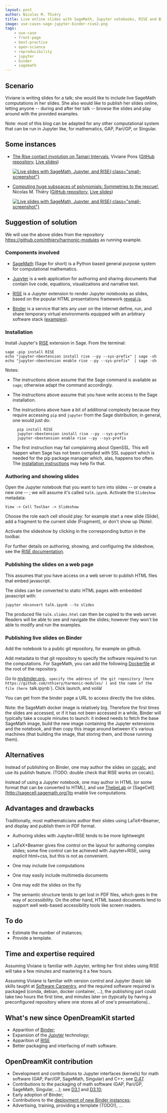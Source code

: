 ```yaml
---
layout: post
author: Nicolas M. Thiéry
title: Live online slides with SageMath, Jupyter notebooks, RISE and Binder
image: use-cases-sage-jupyter-binder-rise2.png
tags:
    - use-case
    - front-page
    - best-practice
    - open-science
    - reproducibility
    - jupyter
    - binder
    - sagemath
---
```


## Scenario

Viviane is writing slides for a talk; she would like to include live
SageMath computations in her slides. She also would like to publish
her slides online, letting anyone -- during and after her talk --
browse the slides and play around with the provided examples.

Note: most of this blog can be adapted for any other computational
system that can be run in Jupyter like, for mathematics, GAP, Pari/GP,
or Singular.

## Some instances

- [The Rise contact involution on Tamari Intervals](https://github.com/VivianePons/public-notebooks/blob/master/TamariIntervalPosets/2018_ICERM_Presentation.ipynb),
  Viviane Pons
  ([GitHub repository](https://github.com/VivianePons/public-notebooks/),
   [Live slides](https://mybinder.org/v2/gh/VivianePons/public-notebooks/master?filepath=TamariIntervalPosets/2018_ICERM_Presentation.ipynb))

  [ ![Live slides with SageMath, Jupyter, and RISE](/public/images/use-cases-sage-jupyter-binder-rise2.png){:class="small-screenshot"} ](/public/images/use-cases-sage-jupyter-binder-rise2.png)

- [Computing huge subspaces of polynomials: Symmetries to the rescue!](https://github.com/nthiery/harmonic-modules/blob/master/talk.ipynb),
  Nicolas M. Thiéry
  ([GitHub repository](https://github.com/nthiery/harmonic-modules),
   [Live slides](https://mybinder.org/v2/gh/nthiery/harmonic-modules/master?filepath=talk.ipynb))

  [ ![Live slides with SageMath, Jupyter, and RISE](/public/images/use-cases-sage-jupyter-binder-rise.png){:class="small-screenshot"} ](/public/images/use-cases-sage-jupyter-binder-rise.png)

## Suggestion of solution

We will use the above slides from the repository
https://github.com/nthiery/harmonic-modules as running example.

### Components involved

- [SageMath](https://sagemath.org) (Sage for short) is a Python based
  general purpose system for computational mathematics.

- [Jupyter](https://jupyter.org) is a web application for authoring and
  sharing documents that contain live code, equations, visualizations
  and narrative text.

- [RISE](http://rise.readthedocs.io/) is a Jupyter extension
  to render Jupyter notebooks as slides, based on the popular HTML
  presentations framework [reveal.js](https://revealjs.com/).

- [Binder](https://mybinder.org) is a service that lets any user on
  the internet define, run, and share temporary virtual environments
  equipped with an arbitrary software stack
  ([examples](https://jupyter.org/try)).

### Installation

Install Jupyter's [RISE](http://rise.readthedocs.io/) extension in Sage.
From the terminal:

    sage -pip install RISE
    echo "jupyter-nbextension install rise --py --sys-prefix" | sage -sh
    echo "jupyter-nbextension enable rise --py --sys-prefix"  | sage -sh

Notes:

- The instructions above assume that the Sage command is available as
  `sage`; otherwise adapt the command accordingly.

- The instructions above assume that you have write access to the Sage
  installation.

- The instructions above have a bit of additional complexity because
  they require accessing `pip` and `jupyter` from the Sage
  distribution; in general, one would just do:

        pip install RISE
        jupyter-nbextension install rise --py --sys-prefix
        jupyter-nbextension enable rise --py --sys-prefix

- The first instruction may fail complaining about OpenSSL. This will
  happen when Sage has not been compiled with SSL support which is
  needed for the pip package manager which, alas, happens too often.
  The [installation instructions](https://doc.sagemath.org/html/en/installation/source.html#section-notebook-ssl)
  may help fix that.

### Authoring and showing slides

Open the Jupyter notebook that you want to turn into slides -- or
create a new one -- ; we will assume it's called `talk.ipynb`.
Activate the `Slideshow` metadata:

    View -> Cell Toolbar -> Slideshow

Choose the role each cell should play: for example start a new
slide (Slide), add a fragment to the current slide (Fragment), or
don't show up (Note).

Activate the slideshow by clicking in the corresponding button in the
toolbar.

For further details on authoring, showing, and configuring the
slideshow, see the [RISE documentation](http://rise.readthedocs.io/).

### Publishing the slides on a web page

This assumes that you have access on a web server to publish HTML
files that embed javascript.

The slides can be converted to static HTML pages with embedded
javascript with:

    jupyter nbconvert talk.ipynb --to slides

The produced file `talk.slides.html` can then be copied to the web
server. Readers will be able to see and navigate the slides; however
they won't be able to modify and run the examples.

### Publishing live slides on Binder

Add the notebook to a public git repository, for example on github.

Add metadata to that git repository to specify the software required
to run the computations. For SageMath, you can add the following
[Dockerfile](https://github.com/nthiery/harmonic-modules/blob/master/Dockerfile)
at the root of the repository.

Go to [mybinder.org](https://mybinder.org)`, specify the address of
the git repository (here https://github.com/nthiery/harmonic-modules/
) and the name of the file (here `talk.ipynb`). Click launch, and
voilà!

You can get from the binder page a URL to access directly the live
slides.

Note: the SageMath docker image is relatively big. Therefore the first
times the slides are accessed, or if it has not been accessed in a
while, Binder will typically take a couple minutes to launch: it
indeed needs to fetch the base SageMath image, build the new image
containing the Jupyter extensions and the notebook, and then copy this
image around between it's various machines (that building the image,
that storing them, and those running them).

## Alternatives

Instead of publishing on Binder, one may author the slides on
[cocalc](http://cocalc.com), and use its publish feature.
(TODO: double check that RISE works on cocalc).

Instead of using a Jupyter notebook, one may author in HTML (or some
format that can be converted to HTML), and use
[ThebeLab](https://github.com/minrk/thebelab) or
[SageCell][http://sagecell.sagemath.org/]to enable live computations.

## Advantages and drawbacks

Traditionally, most mathematicians author their slides using
LaTeX+Beamer, and display and publish them in PDF format.

- Authoring slides with Jupyter+RISE tends to be more lightweight

- LaTeX+Beamer gives fine control on the layout for authoring complex
  slides; some fine control can be achieved with Jupyter+RISE, using
  explicit html+css, but this is not as convenient.

- One may include live computations

- One may easily include multimedia documents

- One may edit the slides on the fly

- The semantic structure tends to get lost in PDF files, which goes in
  the way of accessibility. On the other hand, HTML based documents
  tend to support well web-based accessibility tools like screen
  readers.

## To do

- Estimate the number of instances;
- Provide a template.

## Time and expertise required

Assuming Viviane is familiar with Jupyter, writing her first slides
using RISE will take a few minutes and mastering it a few hours.

Assuming Viviane is familiar with version control and Jupyter (basic
lab skills taught at [Software
Carpentry](http://software-carpentry.org/), and the required software
required is packaged (conda, debian, docker container, ...), the
publishing part could take two hours the first time, and minutes later
on (typically by having a preconfigured repository where one stores
all of one's presentations)..

## What's new since OpenDreamKit started

- Apparition of [Binder](http://mybinder.org);
- Expansion of the [Jupyter](http://jupyter.org) technology;
- Apparition of [RISE](http://rise.readthedocs.io/)
- Better packaging and interfacing of math software.

## OpenDreamKit contribution

- Development and contributions to Jupyter interfaces (kernels) for
  math software (GAP, Pari/GP, SageMath, Singular) and C++;
  see [D.47](https://github.com/OpenDreamKit/OpenDreamKit/issues/96).
- Contributions to the packaging of math software (GAP, Pari/GP,
  SageMath, Singular, ...); see
  [D3.1](https://github.com/OpenDreamKit/OpenDreamKit/issues/58)
  and
  [D3.10](https://github.com/OpenDreamKit/OpenDreamKit/issues/59);
- Early adoption of Binder;
- Contributions to the
  [deployment of new Binder instances](https://github.com/OpenDreamKit/OpenDreamKit/issues/238);
- Advertising, training, providing a template (TODO!), ...
